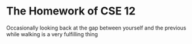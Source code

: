 # The Homework of CSE 12
Occasionally looking back at the gap between yourself and the previous while walking is a very fulfilling thing